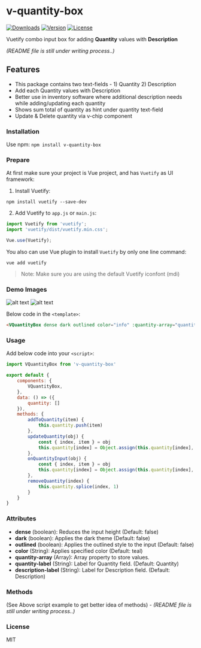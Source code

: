 
# v-quantity-box
<a href="https://www.npmjs.com/package/v-quantity-box"><img src="https://img.shields.io/npm/dt/v-quantity-box.svg" alt="Downloads"></a>
<a href="https://www.npmjs.com/package/v-quantity-box"><img src="https://img.shields.io/npm/v/v-quantity-box.svg" alt="Version"></a>
<a href="https://www.npmjs.com/package/v-quantity-box"><img src="https://img.shields.io/npm/l/v-quantity-box.svg" alt="License"></a>

Vuetify combo input box for adding **Quantity** values with **Description**

*(README file is still under writing process..)*

## Features
- This package contains two text-fields - 1) Quantity 2) Description
- Add each Quantity values with Description
- Better use in inventory software where additional description needs while adding/updating each quantity
- Shows sum total of quantity as hint under quantity text-field
- Update & Delete quantity via v-chip component

### Installation

Use npm: ```npm install v-quantity-box```

### Prepare
At first make sure your project is Vue project, and has ```Vuetify``` as UI framework:
1. Install Vuetify:
```
npm install vuetify --save-dev
```
2. Add Vuetify to ```app.js``` or ```main.js```:
```js
import Vuetify from 'vuetify';
import 'vuetify/dist/vuetify.min.css';

Vue.use(Vuetify);
```

You also can use Vue plugin to install ```Vuetify``` by only one line command:
```
vue add vuetify
```

> Note: Make sure you are using the default Vuetify iconfont (mdi)

### Demo Images
![alt text](https://i.ibb.co/4sZr7jX/VQuantity-Box-01.png)
![alt text](https://i.ibb.co/cJLvFZd/VQuantity-Box-02.png)


Below code in the ```<template>```:
```html
<VQuantityBox dense dark outlined color="info" :quantity-array="quantity" @on-add="addToQuantity" @on-update="updateQuantity" @on-input="onQuantityInput" @on-chip-close="removeQuantity"></VQuantityBox>
```

### Usage
Add below code into your ```<script>```:
```js
import VQuantityBox from 'v-quantity-box'

export default {
    components: {
        VQuantityBox,
    },
    data: () => ({
        quantity: []
    }),
    methods: {
        addToQuantity(item) {
            this.quantity.push(item)
        },
        updateQuantity(obj) {
            const { index, item } = obj
            this.quantity[index] = Object.assign(this.quantity[index], item)
        },
        onQuantityInput(obj) {
            const { index, item } = obj
            this.quantity[index] = Object.assign(this.quantity[index], item)
        },
        removeQuantity(index) {
            this.quantity.splice(index, 1)
        }
    }
}
```

### Attributes

 - **dense** (boolean): Reduces the input height (Default: false)
 - **dark** (boolean): Applies the dark theme (Default: false)
 - **outlined** (boolean): Applies the outlined style to the input (Default: false)
 - **color** (String): Applies specified color (Default: teal)
 - **quantity-array** (Array): Array property to store values.
 - **quantity-label** (String): Label for Quantity field. (Default: Quantity)
 - **description-label** (String): Label for Description field. (Default: Description)

### Methods

(See Above script example to get better idea of methods)
*- (README file is still under writing process..)*

### License

MIT